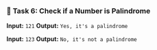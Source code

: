 ﻿### 🔹 **Task 6: Check if a Number is Palindrome**

**Input:** `121`
**Output:** `Yes, it's a palindrome`

**Input:** `123`
**Output:** `No, it's not a palindrome`